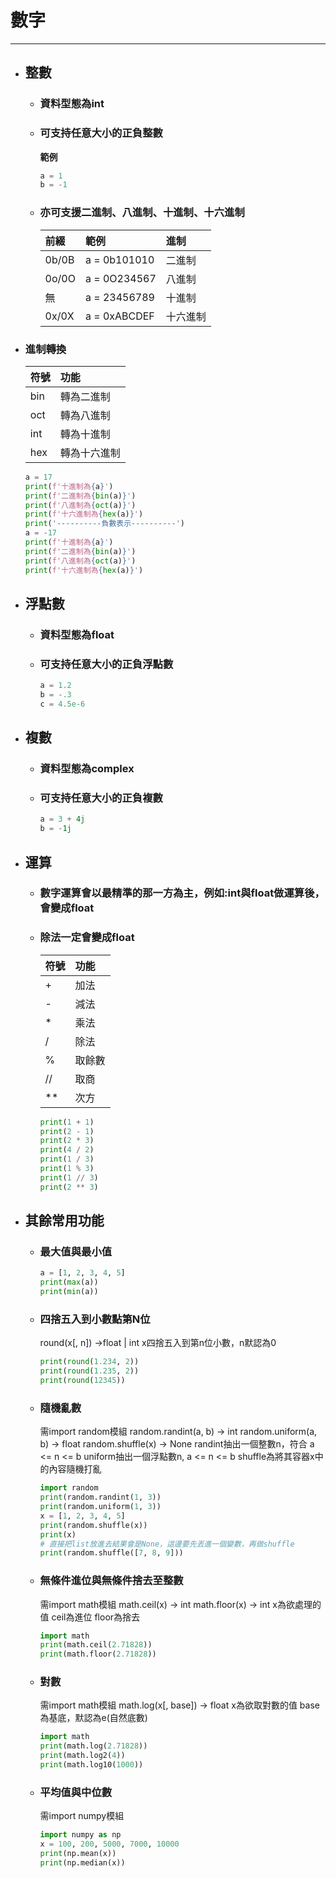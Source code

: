 # 數字
---
+ ## 整數
  + ### 資料型態為int 
  + ### 可支持任意大小的正負整數
    **範例**
    ```python
    a = 1
    b = -1    
    ```

  + ### **亦可支援二進制、八進制、十進制、十六進制**
    | 前綴  | 範例         | 進制     |
    | :---- | :----------- | :------- |
    | 0b/0B | a = 0b101010 | 二進制   |
    | 0o/0O | a = 0O234567 | 八進制   |
    | 無    | a = 23456789 | 十進制   |
    | 0x/0X | a = 0xABCDEF | 十六進制 |

 + ### 進制轉換
    | 符號 | 功能         |
    | :--- | :----------- |
    | bin  | 轉為二進制   |
    | oct  | 轉為八進制   |
    | int  | 轉為十進制   |
    | hex  | 轉為十六進制 |
    ```python
    a = 17
    print(f'十進制為{a}')
    print(f'二進制為{bin(a)}')
    print(f'八進制為{oct(a)}')
    print(f'十六進制為{hex(a)}')
    print('----------負數表示----------')
    a = -17
    print(f'十進制為{a}')
    print(f'二進制為{bin(a)}')
    print(f'八進制為{oct(a)}')
    print(f'十六進制為{hex(a)}')
    ```

+ ## 浮點數
  + ### 資料型態為float 
  + ### 可支持任意大小的正負浮點數
    
    ```python
    a = 1.2
    b = -.3
    c = 4.5e-6    
    ```
+ ## 複數
  + ### 資料型態為complex
  + ### 可支持任意大小的正負複數

    ```python
    a = 3 + 4j
    b = -1j    
    ```

+ ## 運算
  + ### 數字運算會以最精準的那一方為主，例如:int與float做運算後，會變成float
  + ### 除法一定會變成float
    | 符號 | 功能   |
    | :--- | :----- |
    | +    | 加法   |
    | -    | 減法   |
    | *    | 乘法   |
    | /    | 除法   |
    | %    | 取餘數 |
    | //   | 取商   |
    | **   | 次方   |

    ```python
    print(1 + 1)    
    print(2 - 1)    
    print(2 * 3)    
    print(4 / 2)   
    print(1 / 3)    
    print(1 % 3)    
    print(1 // 3)   
    print(2 ** 3)     
    ```

+ ## 其餘常用功能
  + ### 最大值與最小值
  
    ```python
    a = [1, 2, 3, 4, 5]
    print(max(a))
    print(min(a))
    ```
  + ### 四捨五入到小數點第N位
    round(x[, n]) ->float | int
    x四捨五入到第n位小數，n默認為0

    ```python
    print(round(1.234, 2))
    print(round(1.235, 2))
    print(round(12345))
    ```

  + ### 隨機亂數
    需import random模組
    random.randint(a, b) -> int
    random.uniform(a, b) -> float
    random.shuffle(x) -> None
    randint抽出一個整數n，符合 a <= n <= b
    uniform抽出一個浮點數n, a <= n <= b
    shuffle為將其容器x中的內容隨機打亂

    ```python
    import random
    print(random.randint(1, 3))
    print(random.uniform(1, 3)) 
    x = [1, 2, 3, 4, 5]
    print(random.shuffle(x))
    print(x)
    # 直接把list放進去結果會是None，這邊要先丟進一個變數，再做shuffle
    print(random.shuffle([7, 8, 9]))   
    ```

  + ### 無條件進位與無條件捨去至整數
    需import math模組
    math.ceil(x) -> int
    math.floor(x) -> int
    x為欲處理的值
    ceil為進位
    floor為捨去

    ```python
    import math
    print(math.ceil(2.71828))
    print(math.floor(2.71828))
    ```  

  + ### 對數
    需import math模組
    math.log(x[, base]) -> float
    x為欲取對數的值
    base為基底，默認為e(自然底數)

    ```python
    import math
    print(math.log(2.71828))
    print(math.log2(4))
    print(math.log10(1000))
    ```

  + ### 平均值與中位數
    需import numpy模組
    
    ```python
    import numpy as np
    x = 100, 200, 5000, 7000, 10000
    print(np.mean(x))
    print(np.median(x))
    ```